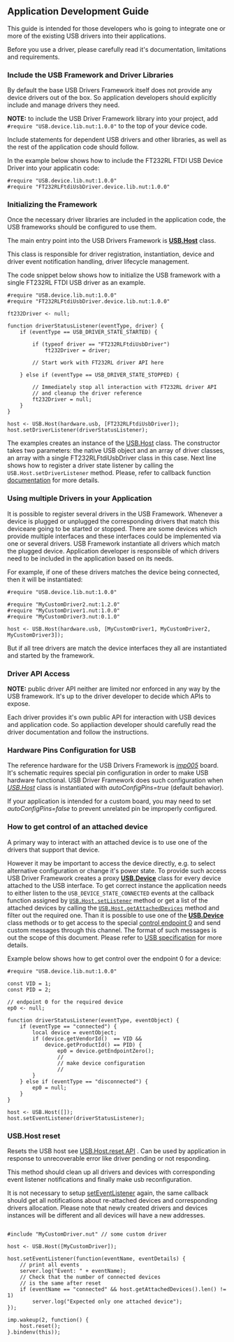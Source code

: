 ## Application Development Guide

This guide is intended for those developers who is going to integrate one or more of
the existing USB drivers into their applications.

Before you use a driver, please carefully read it's documentation, limitations and requirements.

### Include the USB Framework and Driver Libraries

By default the base USB Drivers Framework itself does not provide any device
drivers out of the box. So application developers should explicitly include
and manage drivers they need.

**NOTE:** to include the USB Driver Framework library into your project,
add `#require "USB.device.lib.nut:1.0.0"` to the top of your device code.

Include statements for dependent USB drivers and other libraries,
as well as the rest of the application code should follow.

In the example below shows how to include the FT232RL FTDI USB Device Driver
into your applicatin code:

```squirrel
#require "USB.device.lib.nut:1.0.0"
#require "FT232RLFtdiUsbDriver.device.lib.nut:1.0.0"
```

### Initializing the Framework

Once the necessary driver libraries are included in the application code,
the USB frameworks should be configured to use them.

The main entry point into the USB Drivers Framework is
**[USB.Host](DriverDevelopmentGuide.md#usbhost-class)** class.

This class is responsible for driver registration, instantiation,
device and driver event notification handling, driver lifecycle management.

The code snippet below shows how to initialize the USB framework
with a single FT232RL FTDI USB driver as an example.

```
#require "USB.device.lib.nut:1.0.0"
#require "FT232RLFtdiUsbDriver.device.lib.nut:1.0.0"

ft232Driver <- null;

function driverStatusListener(eventType, driver) {
    if (eventType == USB_DRIVER_STATE_STARTED) {

        if (typeof driver == "FT232RLFtdiUsbDriver")
            ft232Driver = driver;

        // Start work with FT232RL driver API here

    } else if (eventType == USB_DRIVER_STATE_STOPPED) {

        // Immediately stop all interaction with FT232RL driver API
        // and cleanup the driver reference
        ft232Driver = null;
    }
}

host <- USB.Host(hardware.usb, [FT232RLFtdiUsbDriver]);
host.setDriverListener(driverStatusListener);
```

The examples creates an instance of the [USB.Host](DriverDevelopmentGuide.md#usbhost-class) class. The constructor takes two parameters: the native USB object and an array of driver classes,
an array with a single FT232RLFtdiUsbDriver class in this case. Next line shows how to register
a driver state listener by calling the `USB.Host.setDriverListener` method. Please,
refer to callback function [documentation](DriverDevelopmentGuide.md#callbackeventtype-eventdriver)
for more details.

### Using multiple Drivers in your Application

It is possible to register several drivers in the USB Framework.
Whenever a device is plugged or unplugged the corresponding drivers
that match this deviceare going to be started or stopped.
There are some devices which provide multiple interfaces and these interfaces
could be implemented via one or several drivers.
USB Framework instantiate all drivers which match the plugged device.
Application developer is responsible of which drivers need to be included in the application
based on its needs.

For example, if one of these drivers matches the device being connected,
then it will be instantiated:

```
#require "USB.device.lib.nut:1.0.0"

#require "MyCustomDriver2.nut:1.2.0"
#require "MyCustomDriver1.nut:1.0.0"
#require "MyCustomDriver3.nut:0.1.0"

host <- USB.Host(hardware.usb, [MyCustomDriver1, MyCustomDriver2, MyCustomDriver3]);
```
But if all tree drivers are match the device interfaces they all
are instantiated and started by the framework.

### Driver API Access

**NOTE:** public driver API neither are limited nor enforced in any way by the USB framework.
It's up to the driver developer to decide which APIs to expose.

Each driver provides it's own public API for interaction with USB devices and application code. So appliaction developer should carefully read the driver documentation and follow the instructions.

### Hardware Pins Configuration for USB

The reference hardware for the USB Drivers Framework is *[imp005](https://electricimp.com/docs/hardware/imp/imp005_hardware_guide/)* board. It's schematic requires special pin configuration in order to make USB hardware functional. USB Driver Framework does such configuration when *[USB.Host](DriverDevelopmentGuide.md#usbhostusb-drivers--autoconfigpins)* class is instantiated with *autoConfigPins=true* (default behavior).

If your application is intended for a custom board, you may need to set *autoConfigPins=false* to prevent unrelated pin be improperly configured.

### How to get control of an attached device

A primary way to interact with an attached device is to use one of the drivers that support that device.

However it may be important to access the device directly, e.g. to select alternative configuration or change it's power state. To provide such access USB Driver Framework creates a proxy **[USB.Device](DriverDevelopmentGuide.md#usbdevice-class)** class for every device attached to the USB interface. To get correct instance the application needs to either listen to the `USB_DEVICE_STATE_CONNECTED` events at the callback function assigned by [`USB.Host.setListener`](DriverDevelopmentGuide.md#seteventlistenercallback) method or get a list of the attached devices by calling the [`USB.Host.getAttachedDevices`](DriverDevelopmentGuide.md#getattacheddevices) method and filter out the required one. Than it is possible to use one of the **[USB.Device](DriverDevelopmentGuide.md#usbdevice-class)** class methods or to get access to the special [control endpoint 0](DriverDevelopmentGuide.md#usbcontrolendpoint-class) and send custom messages through this channel. The format of such messages is out the scope of this document. Please refer to [USB specification](http://www.usb.org/) for more details.

Example below shows how to get control over the endpoint 0 for a device:

```
#require "USB.device.lib.nut:1.0.0"

const VID = 1;
const PID = 2;

// endpoint 0 for the required device
ep0 <- null;

function driverStatusListener(eventType, eventObject) {
    if (eventType == "connected") {
        local device = eventObject;
        if (device.getVendorId()  == VID &&
            device.getProductId() == PID) {
                ep0 = device.getEndpointZero();
                //
                // make device configuration
                //
        }
    } else if (eventType == "disconnected") {
        ep0 = null;
    }
}

host <- USB.Host([]);
host.setEventListener(driverStatusListener);
```

### USB.Host reset

Resets the USB host see [USB.Host.reset API](DriverDevelopmentGuide.md#reset) . Can be used by application in response to unrecoverable error like driver pending or not responding.

This method should clean up all drivers and devices with corresponding event listener notifications and finally make usb reconfiguration.

It is not necessary to setup [setEventListener](DriverDevelopmentGuide.md#setEventListener) again, the same callback should get all notifications about re-attached devices and corresponding drivers allocation. Please note that newly created drivers and devices instances will be different and all devices will have a new addresses.

```squirrel

#include "MyCustomDriver.nut" // some custom driver

host <- USB.Host([MyCustomDriver]);

host.setEventListener(function(eventName, eventDetails) {
    // print all events
    server.log("Event: " + eventName);
    // Check that the number of connected devices
    // is the same after reset
    if (eventName == "connected" && host.getAttachedDevices().len() != 1)
        server.log("Expected only one attached device");
});

imp.wakeup(2, function() {
    host.reset();
}.bindenv(this));

```
